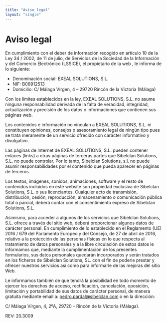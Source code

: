 ```yaml
---
title: "Aviso legal"
layout: "single"
---
```


# Aviso legal

En cumplimiento con el deber de información recogido en artículo 10 de la Ley 34 / 2002, de 11 de julio, de Servicios de la Sociedad de la Información y del Comercio Electrónico (LSSICE), el propietario de la web , le informa de lo siguiente:

* Denominación social: EXEAL SOLUTIONS, S.L.
* NIF: B06912513
* Domicilio: C/ Málaga Vírgen, 4 – 29720 Rincón de la Victoria (Málaga)

Con los límites establecidos en la ley, EXEAL SOLUTIONS, S.L. no asume ninguna responsabilidad derivada de la falta de veracidad, integridad, actualización y precisión de los datos o informaciones que contienen sus páginas web.

Los contenidos e información no vinculan a EXEAL SOLUTIONS, S.L. ni constituyen opiniones, consejos o asesoramiento legal de ningún tipo pues se trata meramente de un servicio ofrecido con carácter informativo y divulgativo.

Las páginas de Internet de EXEAL SOLUTIONS, S.L. pueden contener enlaces (links) a otras páginas de terceras partes que Sibelclan Solutions, S.L. no puede controlar. Por lo tanto, Sibelclan Solutions, s.l. no puede asumir responsabilidades por el contenido que pueda aparecer en páginas de terceros.

Los textos, imágenes, sonidos, animaciones, software y el resto de contenidos incluidos en este website son propiedad exclusiva de Sibelclan Solutions, S.L. o sus licenciantes. Cualquier acto de transmisión, distribución, cesión, reproducción, almacenamiento o comunicación pública total o parcial, deberá contar con el consentimiento expreso de Sibelclan Solutions, S.L.

Asimismo, para acceder a algunos de los servicios que Sibelclan Solutions, S.L. ofrece a través del sitio web, deberá proporcionar algunos datos de carácter personal. En cumplimiento de lo establecido en el Reglamento (UE) 2016 / 679 del Parlamento Europeo y del Consejo, de 27 de abril de 2016, relativo a la protección de las personas físicas en lo que respecta al tratamiento de datos personales y a la libre circulación de estos datos le informamos que, mediante la cumplimentación de los presentes formularios, sus datos personales quedarán incorporados y serán tratados en los ficheros de Sibelclan Solutions, SL. con el fin de poderle prestar y ofrecer nuestros servicios así como para informarle de las mejoras del sitio Web.

Le informamos también de que tendrá la posibilidad en todo momento de ejercer los derechos de acceso, rectificación, cancelación, oposición, limitación y portabilidad de sus datos de carácter personal, de manera gratuita mediante email a: pedro.pardal@sibelclan.com o en la dirección: 

C/ Málaga Vírgen, 4, 2ºA, 29720 – Rincón de la Victoria (Málaga).

REV: 20.3009
